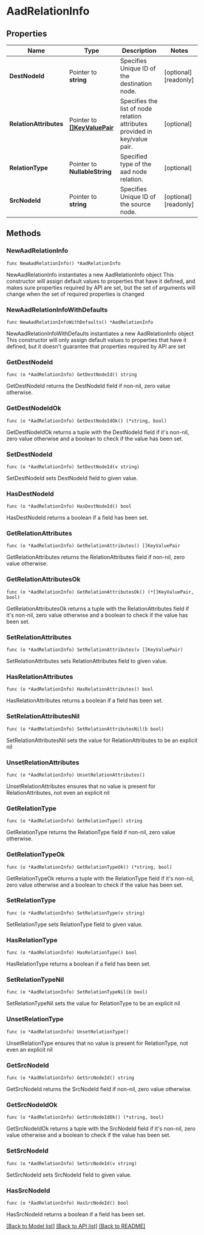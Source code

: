 # AadRelationInfo

## Properties

Name | Type | Description | Notes
------------ | ------------- | ------------- | -------------
**DestNodeId** | Pointer to **string** | Specifies Unique ID of the destination node. | [optional] [readonly] 
**RelationAttributes** | Pointer to [**[]KeyValuePair**](KeyValuePair.md) | Specifies the list of node relation attributes provided in key/value pair. | [optional] 
**RelationType** | Pointer to **NullableString** | Specified type of the aad node relation. | [optional] 
**SrcNodeId** | Pointer to **string** | Specifies Unique ID of the source node. | [optional] [readonly] 

## Methods

### NewAadRelationInfo

`func NewAadRelationInfo() *AadRelationInfo`

NewAadRelationInfo instantiates a new AadRelationInfo object
This constructor will assign default values to properties that have it defined,
and makes sure properties required by API are set, but the set of arguments
will change when the set of required properties is changed

### NewAadRelationInfoWithDefaults

`func NewAadRelationInfoWithDefaults() *AadRelationInfo`

NewAadRelationInfoWithDefaults instantiates a new AadRelationInfo object
This constructor will only assign default values to properties that have it defined,
but it doesn't guarantee that properties required by API are set

### GetDestNodeId

`func (o *AadRelationInfo) GetDestNodeId() string`

GetDestNodeId returns the DestNodeId field if non-nil, zero value otherwise.

### GetDestNodeIdOk

`func (o *AadRelationInfo) GetDestNodeIdOk() (*string, bool)`

GetDestNodeIdOk returns a tuple with the DestNodeId field if it's non-nil, zero value otherwise
and a boolean to check if the value has been set.

### SetDestNodeId

`func (o *AadRelationInfo) SetDestNodeId(v string)`

SetDestNodeId sets DestNodeId field to given value.

### HasDestNodeId

`func (o *AadRelationInfo) HasDestNodeId() bool`

HasDestNodeId returns a boolean if a field has been set.

### GetRelationAttributes

`func (o *AadRelationInfo) GetRelationAttributes() []KeyValuePair`

GetRelationAttributes returns the RelationAttributes field if non-nil, zero value otherwise.

### GetRelationAttributesOk

`func (o *AadRelationInfo) GetRelationAttributesOk() (*[]KeyValuePair, bool)`

GetRelationAttributesOk returns a tuple with the RelationAttributes field if it's non-nil, zero value otherwise
and a boolean to check if the value has been set.

### SetRelationAttributes

`func (o *AadRelationInfo) SetRelationAttributes(v []KeyValuePair)`

SetRelationAttributes sets RelationAttributes field to given value.

### HasRelationAttributes

`func (o *AadRelationInfo) HasRelationAttributes() bool`

HasRelationAttributes returns a boolean if a field has been set.

### SetRelationAttributesNil

`func (o *AadRelationInfo) SetRelationAttributesNil(b bool)`

 SetRelationAttributesNil sets the value for RelationAttributes to be an explicit nil

### UnsetRelationAttributes
`func (o *AadRelationInfo) UnsetRelationAttributes()`

UnsetRelationAttributes ensures that no value is present for RelationAttributes, not even an explicit nil
### GetRelationType

`func (o *AadRelationInfo) GetRelationType() string`

GetRelationType returns the RelationType field if non-nil, zero value otherwise.

### GetRelationTypeOk

`func (o *AadRelationInfo) GetRelationTypeOk() (*string, bool)`

GetRelationTypeOk returns a tuple with the RelationType field if it's non-nil, zero value otherwise
and a boolean to check if the value has been set.

### SetRelationType

`func (o *AadRelationInfo) SetRelationType(v string)`

SetRelationType sets RelationType field to given value.

### HasRelationType

`func (o *AadRelationInfo) HasRelationType() bool`

HasRelationType returns a boolean if a field has been set.

### SetRelationTypeNil

`func (o *AadRelationInfo) SetRelationTypeNil(b bool)`

 SetRelationTypeNil sets the value for RelationType to be an explicit nil

### UnsetRelationType
`func (o *AadRelationInfo) UnsetRelationType()`

UnsetRelationType ensures that no value is present for RelationType, not even an explicit nil
### GetSrcNodeId

`func (o *AadRelationInfo) GetSrcNodeId() string`

GetSrcNodeId returns the SrcNodeId field if non-nil, zero value otherwise.

### GetSrcNodeIdOk

`func (o *AadRelationInfo) GetSrcNodeIdOk() (*string, bool)`

GetSrcNodeIdOk returns a tuple with the SrcNodeId field if it's non-nil, zero value otherwise
and a boolean to check if the value has been set.

### SetSrcNodeId

`func (o *AadRelationInfo) SetSrcNodeId(v string)`

SetSrcNodeId sets SrcNodeId field to given value.

### HasSrcNodeId

`func (o *AadRelationInfo) HasSrcNodeId() bool`

HasSrcNodeId returns a boolean if a field has been set.


[[Back to Model list]](../README.md#documentation-for-models) [[Back to API list]](../README.md#documentation-for-api-endpoints) [[Back to README]](../README.md)


